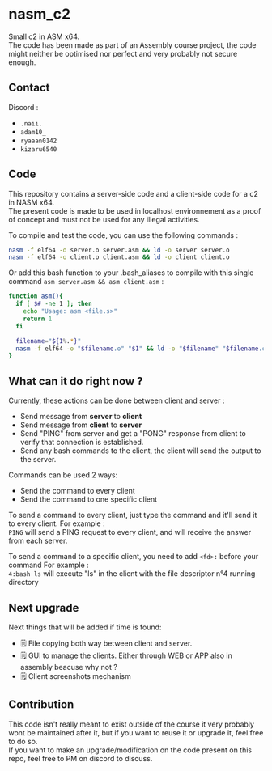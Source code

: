 # nasm_c2
Small c2 in ASM x64. \
The code has been made as part of an Assembly course project, the code might neither be optimised nor perfect and very probably not secure enough.

## Contact 

Discord :
- ``.naii.``
- ``adam10_``
- ``ryaaan0142``
- ``kizaru6540``


## Code
This repository contains a server-side code and a client-side code for a c2 in NASM x64. \
The present code is made to be used in localhost environnement as a proof of concept and must not be used for any illegal activities.

To compile and test the code, you can use the following commands :
```bash
nasm -f elf64 -o server.o server.asm && ld -o server server.o
nasm -f elf64 -o client.o client.asm && ld -o client client.o 
```
Or add this bash function to your .bash_aliases to compile with this single command ``asm server.asm && asm client.asm`` :
```bash
function asm(){
  if [ $# -ne 1 ]; then
    echo "Usage: asm <file.s>"
    return 1
  fi

  filename="${1%.*}"
  nasm -f elf64 -o "$filename.o" "$1" && ld -o "$filename" "$filename.o"
}
```
## What can it do right now ?
Currently, these actions can be done between client and server : 

  - Send message from **server** to **client**
  - Send message from **client** to **server**
  - Send "PING" from server and get a "PONG" response from client to verify that connection is established.
  - Send any bash commands to the client, the client will send the output to the server.

Commands can be used 2 ways:

 - Send the command to every client
 - Send the command to one specific client

To send a command to every client, just type the command and it'll send it to every client.
For example : \
``PING`` will send a PING request to every client, and will receive the answer from each server.

To send a command to a specific client, you need to add ``<fd>:`` before your command
For example : \
``4:bash ls`` will execute "ls" in the client with the file descriptor n°4 running directory


## Next upgrade
Next things that will be added if time is found:
 - 🗒️ File copying both way between client and server.
 - 🗒️ GUI to manage the clients. Either through WEB or APP also in assembly beacuse why not ?
 - 🗒️ Client screenshots mechanism

## Contribution
This code isn't really meant to exist outside of the course it very probably wont be maintained after it, but if you want to reuse it or upgrade it, feel free to do so. \
If you want to make an upgrade/modification on the code present on this repo, feel free to PM on discord to discuss.
